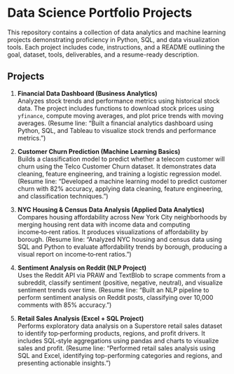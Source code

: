 # Data Science Portfolio Projects

This repository contains a collection of data analytics and machine learning projects demonstrating proficiency in Python, SQL, and data visualization tools. Each project includes code, instructions, and a README outlining the goal, dataset, tools, deliverables, and a resume-ready description.

## Projects

1. **Financial Data Dashboard (Business Analytics)**  
   Analyzes stock trends and performance metrics using historical stock data. The project includes functions to download stock prices using `yfinance`, compute moving averages, and plot price trends with moving averages. (Resume line: “Built a financial analytics dashboard using Python, SQL, and Tableau to visualize stock trends and performance metrics.”)

2. **Customer Churn Prediction (Machine Learning Basics)**  
   Builds a classification model to predict whether a telecom customer will churn using the Telco Customer Churn dataset. It demonstrates data cleaning, feature engineering, and training a logistic regression model. (Resume line: “Developed a machine learning model to predict customer churn with 82% accuracy, applying data cleaning, feature engineering, and classification techniques.”)

3. **NYC Housing & Census Data Analysis (Applied Data Analytics)**  
   Compares housing affordability across New York City neighborhoods by merging housing rent data with income data and computing income‑to‑rent ratios. It produces visualizations of affordability by borough. (Resume line: “Analyzed NYC housing and census data using SQL and Python to evaluate affordability trends by borough, producing a visual report on income‑to‑rent ratios.”)

4. **Sentiment Analysis on Reddit (NLP Project)**  
   Uses the Reddit API via PRAW and TextBlob to scrape comments from a subreddit, classify sentiment (positive, negative, neutral), and visualize sentiment trends over time. (Resume line: “Built an NLP pipeline to perform sentiment analysis on Reddit posts, classifying over 10,000 comments with 85% accuracy.”)

5. **Retail Sales Analysis (Excel + SQL Project)**  
   Performs exploratory data analysis on a Superstore retail sales dataset to identify top‑performing products, regions, and profit drivers. It includes SQL‑style aggregations using pandas and charts to visualize sales and profit. (Resume line: “Performed retail sales analysis using SQL and Excel, identifying top-performing categories and regions, and presenting actionable insights.”)
